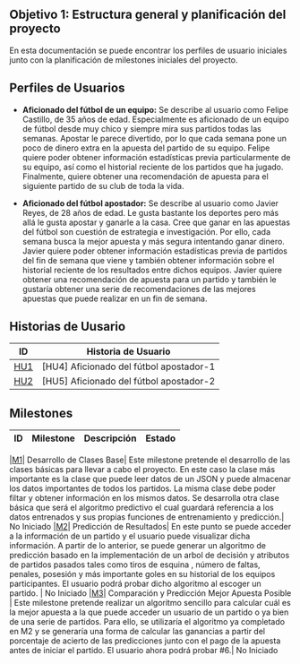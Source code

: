 ## Objetivo 1: Estructura general y planificación del proyecto
En esta documentación se puede encontrar los perfiles de usuario iniciales junto con la planificación de milestones iniciales del proyecto.


## Perfiles de Usuarios
 
 -  **Aficionado del fútbol de un equipo:** Se describe al usuario como Felipe Castillo, de 35 años de edad. Especialmente es aficionado de un equipo de fútbol desde muy chico y siempre mira sus partidos todas las semanas. Apostar le parece divertido, por lo que cada semana pone un poco de dinero extra en la apuesta del partido de su equipo.  Felipe quiere poder obtener información estadísticas previa particularmente de su equipo, así como el historial reciente de los partidos que ha jugado. Finalmente, quiere obtener una recomendación de apuesta para el siguiente partido de su club de toda la vida.
 
 -  **Aficionado del fútbol apostador:** Se describe al usuario como Javier Reyes, de 28 años de edad. Le gusta bastante los deportes pero más allá le gusta apostar y ganarle a la casa. Cree que ganar en  las apuestas del fútbol son cuestión de estrategia e investigación. Por ello, cada semana busca la mejor apuesta y más segura intentando ganar dinero. Javier quiere poder obtener información estadísticas previa de partidos del fin de semana que viene y también obtener información sobre el historial reciente de los resultados entre dichos equipos. Javier quiere obtener una recomendación de apuesta para un partido y también le gustaría obtener una serie de recomendaciones de las mejores apuestas que puede realizar en un fin de semana.

## Historias de Uusario
|ID | Historia de Usuario| 
|--|--|
|[HU1](https://github.com/sorozcov/proyecto-iv-ugr/issues/5)|[HU4] Aficionado del fútbol apostador-1|
|[HU2](https://github.com/sorozcov/proyecto-iv-ugr/issues/6)| [HU5] Aficionado del fútbol apostador-2|

## Milestones

|ID | Milestone | Descripción | Estado|
|--|--|--|--|

|[M1](https://github.com/sorozcov/proyecto-iv-ugr/milestone/2)| Desarrollo de Clases Base|
Este milestone pretende el desarrollo de las clases básicas para llevar a cabo el proyecto. En este caso la clase más importante es la clase que puede leer datos de un JSON y puede almacenar los datos importantes de todos los partidos. La misma clase debe poder filtar y obtener información en los mismos datos. Se desarrolla otra clase básica que será el algoritmo predictivo el cual guardará referencia a los datos entrenados y sus propias funciones de entrenamiento y predicción.| No Iniciado
|[M2](https://github.com/sorozcov/proyecto-iv-ugr/milestone/3)| Predicción de Resultados| En este punto se puede acceder a la información de un partido y el usuario puede visualizar dicha información. A partir de lo anterior, se puede generar un algoritmo de predicción basado en la implementación de un arbol de decisión y atributos de partidos pasados tales como tiros de esquina , número de faltas, penales, posesión y más importante goles en su historial de los equipos participantes. El usuario podrá probar dicho algoritmo al escoger un partido. | No Iniciado
|[M3](https://github.com/sorozcov/proyecto-iv-ugr/milestone/4)| Comparación y Predicción Mejor Apuesta Posible | Este milestone pretende realizar un algoritmo sencillo para calcular cuál es la mejor apuesta a la que puede acceder un usuario de un partido o ya bien de una serie de partidos. Para ello, se utilizaría el algoritmo ya completado en M2 y se generaría una forma de calcular las ganancias a partir del porcentaje de acierto de las predicciones junto con el pago de la apuesta antes de iniciar el partido. El usuario ahora podrá probar #6.| No Iniciado

